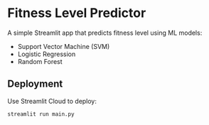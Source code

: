 # Fitness Level Predictor

A simple Streamlit app that predicts fitness level using ML models:
- Support Vector Machine (SVM)
- Logistic Regression
- Random Forest

## Deployment

Use Streamlit Cloud to deploy:
```
streamlit run main.py
```